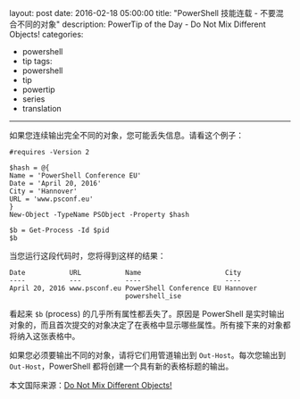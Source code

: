 layout: post
date: 2016-02-18 05:00:00
title: "PowerShell 技能连载 - 不要混合不同的对象"
description: PowerTip of the Day - Do Not Mix Different Objects!
categories:
- powershell
- tip
tags:
- powershell
- tip
- powertip
- series
- translation
---
如果您连续输出完全不同的对象，您可能丢失信息。请看这个例子：

    #requires -Version 2

    $hash = @{
    Name = 'PowerShell Conference EU'
    Date = 'April 20, 2016'
    City = 'Hannover'
    URL = 'www.psconf.eu'
    }
    New-Object -TypeName PSObject -Property $hash
    
    $b = Get-Process -Id $pid
    $b

当您运行这段代码时，您将得到这样的结果：

    Date           URL           Name                     City    
    ----           ---           ----                     ----    
    April 20, 2016 www.psconf.eu PowerShell Conference EU Hannover
                                 powershell_ise

看起来 `$b` (process) 的几乎所有属性都丢失了。原因是 PowerShell 是实时输出对象的，而且首次提交的对象决定了在表格中显示哪些属性。所有接下来的对象都将纳入这张表格中。

如果您必须要输出不同的对象，请将它们用管道输出到 `Out-Host`。每次您输出到 `Out-Host`，PowerShell 都将创建一个具有新的表格标题的输出。

<!--more-->
本文国际来源：[Do Not Mix Different Objects!](http://powershell.com/cs/blogs/tips/archive/2016/02/18/do-not-mix-different-objects.aspx)
